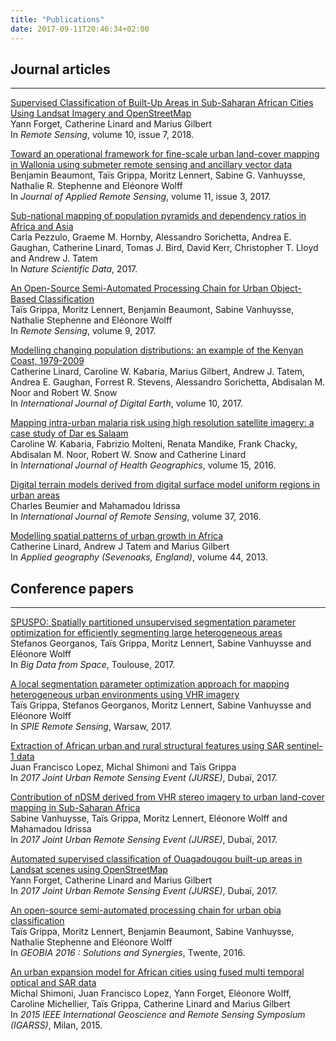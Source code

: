 ```yaml
---
title: "Publications"
date: 2017-09-11T20:46:34+02:00
---
```


## Journal articles

---

[Supervised Classification of Built-Up Areas in Sub-Saharan African Cities Using Landsat Imagery and OpenStreetMap](https://doi.org/10.3390/rs10071145)  
Yann Forget, Catherine Linard and Marius Gilbert  
In *Remote Sensing*, volume 10, issue 7, 2018.  

[Toward an operational framework for fine-scale urban land-cover mapping in Wallonia using submeter remote sensing and ancillary vector data](https://doi.org/10.1117/1.JRS.11.036011)  
Benjamin Beaumont, Taïs Grippa, Moritz Lennert, Sabine G. Vanhuysse, Nathalie R. Stephenne and Eléonore Wolff  
In *Journal of Applied Remote Sensing*, volume 11, issue 3, 2017.

[Sub-national mapping of population pyramids and dependency ratios in Africa and Asia](http://dx.doi.org/10.1038/sdata.2017.89)  
Carla Pezzulo, Graeme M. Hornby, Alessandro Sorichetta, Andrea E. Gaughan, Catherine Linard, Tomas J. Bird, David Kerr, Christopher T. Lloyd and Andrew J. Tatem  
In *Nature Scientific Data*, 2017.

[An Open-Source Semi-Automated Processing Chain for Urban Object-Based Classification](http://dx.doi.org/10.3390/rs9040358)  
Taïs Grippa, Moritz Lennert, Benjamin Beaumont, Sabine Vanhuysse, Nathalie Stephenne and Eléonore Wolff  
In *Remote Sensing*, volume 9, 2017.

[Modelling changing population distributions: an example of the Kenyan Coast, 1979-2009](http://dx.doi.org/10.1080/17538947.2016.1275829)  
Catherine Linard, Caroline W. Kabaria, Marius Gilbert, Andrew J. Tatem, Andrea E. Gaughan, Forrest R. Stevens, Alessandro Sorichetta, Abdisalan M. Noor and Robert W. Snow  
In *International Journal of Digital Earth*, volume 10, 2017.

[Mapping intra-urban malaria risk using high resolution satellite imagery: a case study of Dar es Salaam](https://doi.org/10.1186/s12942-016-0051-y)  
Caroline W. Kabaria, Fabrizio Molteni, Renata Mandike, Frank Chacky, Abdisalan M. Noor, Robert W. Snow and Catherine Linard  
In *International Journal of Health Geographics*, volume 15, 2016.

[Digital terrain models derived from digital surface model uniform regions in urban areas](http://dx.doi.org/10.1080/01431161.2016.1182666)  
Charles Beumier and Mahamadou Idrissa  
In *International Journal of Remote Sensing*, volume 37, 2016.

[Modelling spatial patterns of urban growth in Africa](https://dx.doi.org/10.1016%2Fj.apgeog.2013.07.009)  
Catherine Linard, Andrew J Tatem and Marius Gilbert  
In *Applied geography (Sevenoaks, England)*, volume 44, 2013.

## Conference papers

---

[SPUSPO: Spatially partitioned unsupervised segmentation parameter optimization for efficiently segmenting large heterogeneous areas](http://difusion.ulb.ac.be/vufind/Record/ULB-DIPOT:oai:dipot.ulb.ac.be:2013/262047/Details)  
Stefanos Georganos, Taïs Grippa, Moritz Lennert, Sabine Vanhuysse and Eléonore Wolff  
In *Big Data from Space*, Toulouse, 2017.

[A local segmentation parameter optimization approach for mapping heterogeneous urban environments using VHR imagery](https://www.spiedigitallibrary.org/conference-proceedings-of-spie/10431/0000/A-local-segmentation-parameter-optimization-approach-for-mapping--heterogeneous/10.1117/12.2278422.short?SSO=1)  
Taïs Grippa, Stefanos Georganos, Moritz Lennert, Sabine Vanhuysse and Eléonore Wolff  
In *SPIE Remote Sensing*, Warsaw, 2017.

[Extraction of African urban and rural structural features using SAR sentinel-1 data](https://doi.org/10.1109/JURSE.2017.7924568)  
Juan Francisco Lopez, Michal Shimoni and Taïs Grippa  
In *2017 Joint Urban Remote Sensing Event (JURSE)*, Dubaï, 2017.

[Contribution of nDSM derived from VHR stereo imagery to urban land-cover mapping in Sub-Saharan Africa](https://doi.org/10.1109/JURSE.2017.7924570)  
Sabine Vanhuysse, Taïs Grippa, Moritz Lennert, Eléonore Wolff and Mahamadou Idrissa  
In *2017 Joint Urban Remote Sensing Event (JURSE)*, Dubaï, 2017.

[Automated supervised classification of Ouagadougou built-up areas in Landsat scenes using OpenStreetMap](https://doi.org/10.1109/JURSE.2017.7924571)  
Yann Forget, Catherine Linard and Marius Gilbert  
In *2017 Joint Urban Remote Sensing Event (JURSE)*, Dubaï, 2017.

[An open-source semi-automated processing chain for urban obia classification](https://doi.org/10.3990/2.367)  
Taïs Grippa, Moritz Lennert, Benjamin Beaumont, Sabine Vanhuysse, Nathalie Stephenne and Eléonore Wolff  
In *GEOBIA 2016 : Solutions and Synergies*, Twente, 2016.

[An urban expansion model for African cities using fused multi temporal optical and SAR data](https://doi.org/10.1109/IGARSS.2015.7325977)  
Michal Shimoni, Juan Francisco Lopez, Yann Forget, Eléonore Wolff, Caroline Michellier, Taïs Grippa, Catherine Linard and Marius Gilbert  
In *2015 IEEE International Geoscience and Remote Sensing Symposium (IGARSS)*, Milan, 2015.
